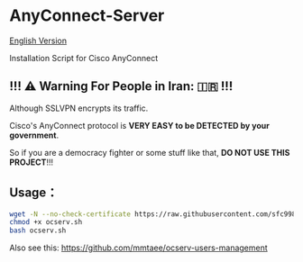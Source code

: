 # AnyConnect-Server

[English Version](/README.EN.md)

Installation Script for Cisco AnyConnect

## !!! ⚠️ Warning For People in Iran: 🇮🇷 !!!

Although SSLVPN encrypts its traffic.

Cisco's AnyConnect protocol is **VERY EASY to be DETECTED by your government**.

So if you are a democracy fighter or some stuff like that, **DO NOT USE THIS PROJECT**!!!

## Usage：

```bash
wget -N --no-check-certificate https://raw.githubusercontent.com/sfc9982/AnyConnect-Server/main/ocserv.sh
chmod +x ocserv.sh
bash ocserv.sh
```

Also see this: https://github.com/mmtaee/ocserv-users-management
